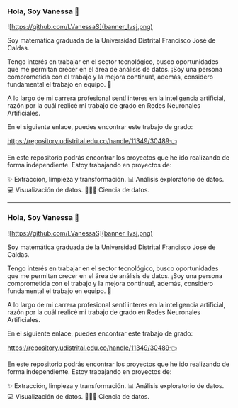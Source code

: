 ### Hola, Soy Vanessa 👋

![https://github.com/LVanessaS](banner_lvsj.png)

Soy matemática graduada de la Universidad Distrital Francisco José de Caldas. 

Tengo interés en trabajar en el sector tecnológico, busco oportunidades que me permitan crecer en el área de análisis de datos. ¡Soy una persona comprometida con el trabajo y la mejora continua!, además, considero fundamental el trabajo en equipo. 💪

A lo largo de mi carrera profesional sentí interes en la inteligencia artificial, razón por la cuál realicé mi trabajo de grado en Redes Neuronales Artificiales.

En el siguiente enlace, puedes encontrar este trabajo de grado:

https://repository.udistrital.edu.co/handle/11349/30489👈

En este repositorio podrás encontrar los proyectos que he ido realizando de forma independiente. Estoy trabajando en proyectos de:

✨ Extracción, limpieza y transformación.
📊 Análisis exploratorio de datos.
💻 Visualización de datos.
👨🏼‍💻 Ciencia de datos.

---------------------------------------------------------------------------------------------------------------

### Hola, Soy Vanessa 👋

![https://github.com/LVanessaS](banner_lvsj.png)

Soy matemática graduada de la Universidad Distrital Francisco José de Caldas. 

Tengo interés en trabajar en el sector tecnológico, busco oportunidades que me permitan crecer en el área de análisis de datos. ¡Soy una persona comprometida con el trabajo y la mejora continua!, además, considero fundamental el trabajo en equipo. 💪

A lo largo de mi carrera profesional sentí interes en la inteligencia artificial, razón por la cuál realicé mi trabajo de grado en Redes Neuronales Artificiales.

En el siguiente enlace, puedes encontrar este trabajo de grado:

https://repository.udistrital.edu.co/handle/11349/30489👈

En este repositorio podrás encontrar los proyectos que he ido realizando de forma independiente. Estoy trabajando en proyectos de:

✨ Extracción, limpieza y transformación.
📊 Análisis exploratorio de datos.
💻 Visualización de datos.
👨🏼‍💻 Ciencia de datos.


<!--
**LVanessaS/LVanessaS** is a ✨ _special_ ✨ repository because its `README.md` (this file) appears on your GitHub profile.

Here are some ideas to get you started:

- 🔭 I’m currently working on ...
- 🌱 I’m currently learning ...
- 👯 I’m looking to collaborate on ...
- 🤔 I’m looking for help with ...
- 💬 Ask me about ...
- 📫 How to reach me: ...
- 😄 Pronouns: ...
- ⚡ Fun fact: ...
-->
